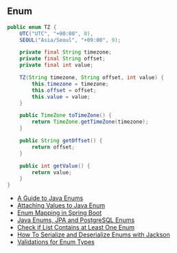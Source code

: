 ## Enum

```java
public enum TZ {
    UTC("UTC", "+00:00", 0),
    SEOUL("Asia/Seoul", "+09:00", 9);

    private final String timezone;
    private final String offset;
    private final int value;

    TZ(String timezone, String offset, int value) {
        this.timezone = timezone;
        this.offset = offset;
        this.value = value;
    }

    public TimeZone toTimeZone() {
        return TimeZone.getTimeZone(timezone);
    }

    public String getOffset() {
        return offset;
    }

    public int getValue() {
        return value;
    }
}
```

- [A Guide to Java Enums](https://www.baeldung.com/a-guide-to-java-enums)
- [Attaching Values to Java Enum](https://www.baeldung.com/java-enum-values)
- [Enum Mapping in Spring Boot](https://www.baeldung.com/spring-boot-enum-mapping)
- [Java Enums, JPA and PostgreSQL Enums](https://www.baeldung.com/java-enums-jpa-postgresql)
- [Check if List Contains at Least One Enum](https://www.baeldung.com/java-list-check-enum-presence)
- [How To Serialize and Deserialize Enums with Jackson](https://www.baeldung.com/jackson-serialize-enums)
- [Validations for Enum Types](https://www.baeldung.com/javax-validations-enums)
